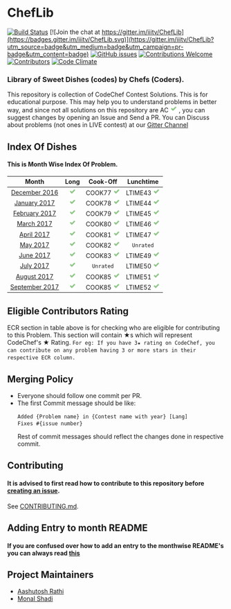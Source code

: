 # ChefLib

[![Build Status](https://travis-ci.org/iiitv/ChefLib.svg?branch=master)](https://travis-ci.org/iiitv/ChefLib)
[![Join the chat at https://gitter.im/iiitv/ChefLib](https://badges.gitter.im/iiitv/ChefLib.svg)](https://gitter.im/iiitv/ChefLib?utm_source=badge&utm_medium=badge&utm_campaign=pr-badge&utm_content=badge)
[![GitHub issues](https://img.shields.io/github/issues/iiitv/ChefLib.svg)](https://github.com/iiitv/ChefLib/issues)
[![Contributions Welcome](https://img.shields.io/badge/contributions-welcome-brightgreen.svg?style=flat)](https://github.com/iiitv/ChefLib/issues)
[![Contributors](https://img.shields.io/github/contributors/iiitv/ChefLib.svg)](https://github.com/iiitv/ChefLib/graphs/contributors)
[![Code Climate](https://codeclimate.com/github/iiitv/ChefLib/badges/gpa.svg)](https://codeclimate.com/github/iiitv/ChefLib)

### Library of Sweet Dishes (codes) by Chefs (Coders).

This repository is collection of CodeChef Contest Solutions. 
This is for educational purpose. This may help you to understand problems in better way, and since not all solutions on this repository are AC ![image](img/AC.png) , you can suggest changes by opening an Issue and Send a PR.
You can Discuss about problems (not ones in LIVE contest) at our [Gitter Channel](https://gitter.im/iiitv/ChefLib)

## Index Of Dishes

#### This is Month Wise Index Of Problem.


| Month | Long | Cook-Off | Lunchtime |
|:-----------------:|:-----------------:|:-----------------:|:-----------------:|
| [December 2016](2016/DEC.md) | [![image](img/AC.png)](2016/DEC.md#long) | COOK77 [![image](img/AC.png)](2016/DEC.md#cook) | LTIME43 [![image](img/AC.png)](2016/DEC.md#ltime) |
| [January 2017](2017/JAN.md) | [![image](img/AC.png)](2017/JAN.md#long) | COOK78 [![image](img/AC.png)](2017/JAN.md#cook) | LTIME44 [![image](img/AC.png)](2017/JAN.md#ltime) |
| [February 2017](2017/FEB.md) | [![image](img/AC.png)](2017/FEB.md#long) | COOK79 [![image](img/AC.png)](2017/FEB.md#cook) | LTIME45 [![image](img/AC.png)](2017/FEB.md#ltime) |
| [March 2017](2017/MAR.md) | [![image](img/AC.png)](2017/MAR.md#long) | COOK80 [![image](img/AC.png)](2017/MAR.md#cook) | LTIME46 [![image](img/AC.png)](2017/MAR.md#ltime) |
| [April 2017](2017/APR.md) | [![image](img/AC.png)](2017/APR.md#long) | COOK81 [![image](img/AC.png)](2017/APR.md#cook) | LTIME47 [![image](img/AC.png)](2017/APR.md#ltime) |
| [May 2017](2017/MAY.md) | [![image](img/AC.png)](2017/MAY.md#long) | COOK82 [![image](img/AC.png)](2017/MAY.md#cook) | `Unrated` |
| [June 2017](2017/JUN.md) | [![image](img/AC.png)](2017/JUN.md#long) | COOK83 [![image](img/AC.png)](2017/JUN.md#cook) | LTIME49 [![image](img/AC.png)](2017/JUN.md#ltime) |
| [July 2017](2017/JULY.md) | [![image](img/AC.png)](2017/JULY.md#long) | `Unrated` | LTIME50 [![image](img/AC.png)](2017/JULY.md#ltime) |
| [August 2017](2017/AUG.md) | [![image](img/AC.png)](2017/AUG.md#long) | COOK85 [![image](img/AC.png)](2017/AUG.md#cook) | LTIME51 [![image](img/AC.png)](2017/AUG.md#ltime) |
| [September 2017](2017/SEPT.md) | [![image](img/AC.png)](2017/SEPT.md#long) | COOK85 [![image](img/AC.png)](2017/SEPT.md#cook) | LTIME52 [![image](img/AC.png)](2017/SEPT.md#ltime) |


<a name="ecr"></a>
## Eligible Contributors Rating

ECR section in table above is for checking who are eligible for contributing to this Problem.
This section will contain ★s which will represent CodeChef's ★ Rating.
`For eg: If you have 3★ rating on CodeChef, you can contribute on any problem having 3 or more stars in their respective ECR column.`

## Merging Policy
* Everyone should follow one commit per PR.
* The first Commit message should be like:
    ```
    Added {Problem name} in {Contest name with year} [Lang]
    Fixes #{issue number}
    ```
  Rest of commit messages should reflect the changes done in respective commit.

## Contributing
#### It is advised to first read how to contribute to this repository before [creating an issue](https://github.com/iiitv/ChefLib/issues/new).
See [CONTRIBUTING.md](https://github.com/iiitv/ChefLib/blob/master/CONTRIBUTING.md).

## Adding Entry to month README
#### If you are confused over how to add an entry to the monthwise README's you can always read [this](.github/ADD_ME_IN_README.md)

## Project Maintainers

* [Aashutosh Rathi](https://github.com/aashutoshrathi)
* [Monal Shadi](https://github.com/Monal5031)

